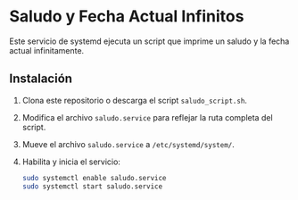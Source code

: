 # Saludo y Fecha Actual Infinitos

Este servicio de systemd ejecuta un script que imprime un saludo y la fecha actual infinitamente.

## Instalación

1. Clona este repositorio o descarga el script `saludo_script.sh`.
2. Modifica el archivo `saludo.service` para reflejar la ruta completa del script.
3. Mueve el archivo `saludo.service` a `/etc/systemd/system/`.
4. Habilita y inicia el servicio:

   ```bash
   sudo systemctl enable saludo.service
   sudo systemctl start saludo.service
